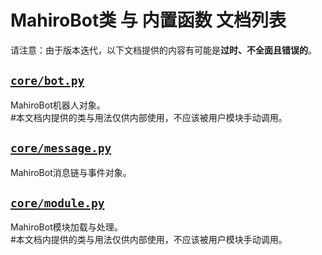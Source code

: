 # MahiroBot类 与 内置函数 文档列表
请注意：由于版本迭代，以下文档提供的内容有可能是**过时、不全面且错误的**。 
## [`core/bot.py`](https://github.com/XuuChannel/MahiroBot/blob/master/docs/bot.md)
MahiroBot机器人对象。  
#本文档内提供的类与用法仅供内部使用，不应该被用户模块手动调用。
## [`core/message.py`](https://github.com/XuuChannel/MahiroBot/blob/master/docs/message.md)
MahiroBot消息链与事件对象。
## [`core/module.py`](https://github.com/XuuChannel/MahiroBot/blob/master/docs/module.md)
MahiroBot模块加载与处理。  
#本文档内提供的类与用法仅供内部使用，不应该被用户模块手动调用。